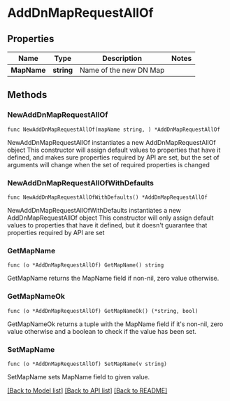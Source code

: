 # AddDnMapRequestAllOf

## Properties

Name | Type | Description | Notes
------------ | ------------- | ------------- | -------------
**MapName** | **string** | Name of the new DN Map | 

## Methods

### NewAddDnMapRequestAllOf

`func NewAddDnMapRequestAllOf(mapName string, ) *AddDnMapRequestAllOf`

NewAddDnMapRequestAllOf instantiates a new AddDnMapRequestAllOf object
This constructor will assign default values to properties that have it defined,
and makes sure properties required by API are set, but the set of arguments
will change when the set of required properties is changed

### NewAddDnMapRequestAllOfWithDefaults

`func NewAddDnMapRequestAllOfWithDefaults() *AddDnMapRequestAllOf`

NewAddDnMapRequestAllOfWithDefaults instantiates a new AddDnMapRequestAllOf object
This constructor will only assign default values to properties that have it defined,
but it doesn't guarantee that properties required by API are set

### GetMapName

`func (o *AddDnMapRequestAllOf) GetMapName() string`

GetMapName returns the MapName field if non-nil, zero value otherwise.

### GetMapNameOk

`func (o *AddDnMapRequestAllOf) GetMapNameOk() (*string, bool)`

GetMapNameOk returns a tuple with the MapName field if it's non-nil, zero value otherwise
and a boolean to check if the value has been set.

### SetMapName

`func (o *AddDnMapRequestAllOf) SetMapName(v string)`

SetMapName sets MapName field to given value.



[[Back to Model list]](../README.md#documentation-for-models) [[Back to API list]](../README.md#documentation-for-api-endpoints) [[Back to README]](../README.md)


